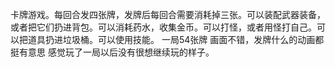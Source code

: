 卡牌游戏。每回合发四张牌，发牌后每回合需要消耗掉三张。可以装配武器装备，或者把它们扔进背包。可以消耗药水，收集金币。可以打怪，或者用怪打自己。可以把道具扔进垃圾桶。可以使用技能。
一局54张牌
画面不错，发牌什么的动画都挺有意思
感觉玩了一局以后没有很想继续玩的样子。
